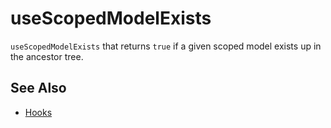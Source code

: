 # useScopedModelExists

`useScopedModelExists` that returns `true` if a given scoped model exists up in the ancestor tree.

## See Also

- [Hooks](/packages/preact-scoped-model/hooks/README.md)
